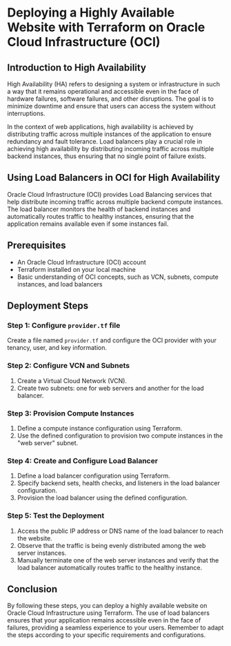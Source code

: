 # Deploying a Highly Available Website with Terraform on Oracle Cloud Infrastructure (OCI)

## Introduction to High Availability

High Availability (HA) refers to designing a system or infrastructure in such a way that it remains operational and accessible even in the face of hardware failures, software failures, and other disruptions. The goal is to minimize downtime and ensure that users can access the system without interruptions.

In the context of web applications, high availability is achieved by distributing traffic across multiple instances of the application to ensure redundancy and fault tolerance. Load balancers play a crucial role in achieving high availability by distributing incoming traffic across multiple backend instances, thus ensuring that no single point of failure exists.

## Using Load Balancers in OCI for High Availability

Oracle Cloud Infrastructure (OCI) provides Load Balancing services that help distribute incoming traffic across multiple backend compute instances. The load balancer monitors the health of backend instances and automatically routes traffic to healthy instances, ensuring that the application remains available even if some instances fail.

## Prerequisites

- An Oracle Cloud Infrastructure (OCI) account
- Terraform installed on your local machine
- Basic understanding of OCI concepts, such as VCN, subnets, compute instances, and load balancers

## Deployment Steps

### Step 1: Configure `provider.tf` file

Create a file named `provider.tf` and configure the OCI provider with your tenancy, user, and key information.

### Step 2: Configure VCN and Subnets

1. Create a Virtual Cloud Network (VCN).
2. Create two subnets: one for web servers and another for the load balancer.

### Step 3: Provision Compute Instances

1. Define a compute instance configuration using Terraform.
2. Use the defined configuration to provision two compute instances in the "web server" subnet.

### Step 4: Create and Configure Load Balancer

1. Define a load balancer configuration using Terraform.
2. Specify backend sets, health checks, and listeners in the load balancer configuration.
3. Provision the load balancer using the defined configuration.

### Step 5: Test the Deployment

1. Access the public IP address or DNS name of the load balancer to reach the website.
2. Observe that the traffic is being evenly distributed among the web server instances.
3. Manually terminate one of the web server instances and verify that the load balancer automatically routes traffic to the healthy instance.

## Conclusion

By following these steps, you can deploy a highly available website on Oracle Cloud Infrastructure using Terraform. The use of load balancers ensures that your application remains accessible even in the face of failures, providing a seamless experience to your users. Remember to adapt the steps according to your specific requirements and configurations.
